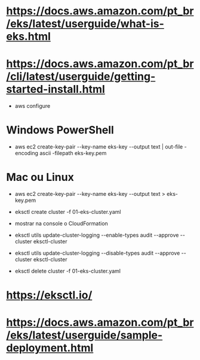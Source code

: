 # https://docs.aws.amazon.com/pt_br/eks/latest/userguide/what-is-eks.html

# https://docs.aws.amazon.com/pt_br/cli/latest/userguide/getting-started-install.html
- aws configure

# Windows PowerShell
- aws ec2 create-key-pair --key-name eks-key --output text | out-file -encoding ascii -filepath eks-key.pem

# Mac ou Linux
- aws ec2 create-key-pair --key-name eks-key --output text > eks-key.pem

- eksctl create cluster -f 01-eks-cluster.yaml

- mostrar na console o CloudFormation
 

- eksctl utils update-cluster-logging --enable-types audit --approve --cluster eksctl-cluster
- eksctl utils update-cluster-logging --disable-types audit --approve --cluster eksctl-cluster
- eksctl delete cluster -f 01-eks-cluster.yaml

# https://eksctl.io/

# https://docs.aws.amazon.com/pt_br/eks/latest/userguide/sample-deployment.html

